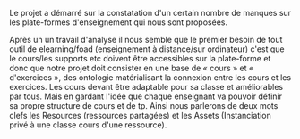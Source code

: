 Le projet a démarré sur la constatation d'un certain nombre de manques sur les plate-formes d'enseignement qui nous sont proposées.

Après un un travail d'analyse il nous semble que le premier besoin de tout outil de elearning/foad (enseignement à distance/sur ordinateur) c'est que le cours/les supports etc doivent être accessibles sur la plate-forme et donc que notre projet doit consister en une base de « cours » et « d'exercices », des ontologie matérialisant la connexion entre les cours et les exercices. Les cours devant être adaptable pour sa classe et améliorables par tous.
Mais en gardant l'idée que chaque enseignant va pouvoir définir sa propre structure de cours et de tp. Ainsi nous parlerons de deux mots clefs les Resources (ressources partagées) et les Assets (Instanciation privé à une classe cours d'une ressource).


